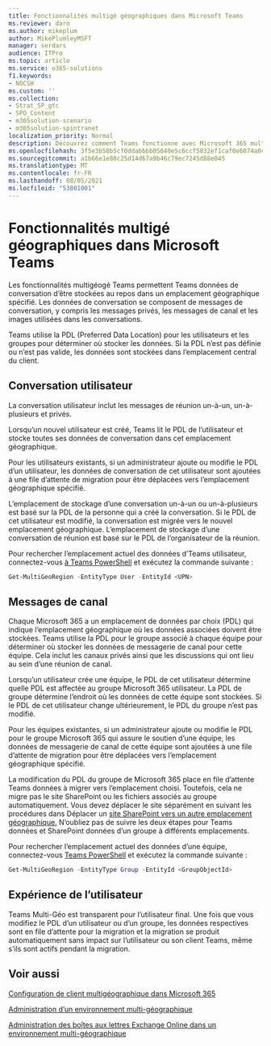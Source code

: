 ```yaml
---
title: Fonctionnalités multigé géographiques dans Microsoft Teams
ms.reviewer: daro
ms.author: mikeplum
author: MikePlumleyMSFT
manager: serdars
audience: ITPro
ms.topic: article
ms.service: o365-solutions
f1.keywords:
- NOCSH
ms.custom: ''
ms.collection:
- Strat_SP_gtc
- SPO_Content
- m365solution-scenario
- m365solution-spintranet
localization_priority: Normal
description: Découvrez comment Teams fonctionne avec Microsoft 365 multigéogé.
ms.openlocfilehash: 3f5e3b58b5cf0ddabbbb05640e5c6ccf5832ef1caf0e6074a04e0112bba2fd68
ms.sourcegitcommit: a1b66e1e80c25d14d67a9b46c79ec7245d88e045
ms.translationtype: MT
ms.contentlocale: fr-FR
ms.lasthandoff: 08/05/2021
ms.locfileid: "53801001"
---
```

# <a name="multi-geo-capabilities-in-microsoft-teams"></a>Fonctionnalités multigé géographiques dans Microsoft Teams

Les fonctionnalités multigéogé Teams permettent Teams données de conversation d’être stockées au repos dans un emplacement géographique spécifié. Les données de conversation se composent de messages de conversation, y compris les messages privés, les messages de canal et les images utilisées dans les conversations.

Teams utilise la PDL (Preferred Data Location) pour les utilisateurs et les groupes pour déterminer où stocker les données. Si la PDL n’est pas définie ou n’est pas valide, les données sont stockées dans l’emplacement central du client.

## <a name="user-chat"></a>Conversation utilisateur

La conversation utilisateur inclut les messages de réunion un-à-un, un-à-plusieurs et privés.

Lorsqu’un nouvel utilisateur est créé, Teams lit le PDL de l’utilisateur et stocke toutes ses données de conversation dans cet emplacement géographique.

Pour les utilisateurs existants, si un administrateur ajoute ou modifie le PDL d’un utilisateur, les données de conversation de cet utilisateur sont ajoutées à une file d’attente de migration pour être déplacées vers l’emplacement géographique spécifié.

L’emplacement de stockage d’une conversation un-à-un ou un-à-plusieurs est basé sur la PDL de la personne qui a créé la conversation. Si le PDL de cet utilisateur est modifié, la conversation est migrée vers le nouvel emplacement géographique. L’emplacement de stockage d’une conversation de réunion est basé sur le PDL de l’organisateur de la réunion.

Pour rechercher l’emplacement actuel des données d’Teams utilisateur, connectez-vous [à Teams PowerShell](/powershell/module/teams/connect-microsoftteams) et exécutez la commande suivante :

```PowerShell
Get-MultiGeoRegion -EntityType User -EntityId <UPN>
```

## <a name="channel-messages"></a>Messages de canal

Chaque Microsoft 365 a un emplacement de données par choix (PDL) qui indique l’emplacement géographique où les données associées doivent être stockées. Teams utilise la PDL pour le groupe associé à chaque équipe pour déterminer où stocker les données de messagerie de canal pour cette équipe. Cela inclut les canaux privés ainsi que les discussions qui ont lieu au sein d’une réunion de canal.

Lorsqu’un utilisateur crée une équipe, le PDL de cet utilisateur détermine quelle PDL est affectée au groupe Microsoft 365 utilisateur. La PDL de groupe détermine l’endroit où les données de cette équipe sont stockées. Si le PDL de cet utilisateur change ultérieurement, le PDL du groupe n’est pas modifié.

Pour les équipes existantes, si un administrateur ajoute ou modifie le PDL pour le groupe Microsoft 365 qui assure le soutien d’une équipe, les données de messagerie de canal de cette équipe sont ajoutées à une file d’attente de migration pour être déplacées vers l’emplacement géographique spécifié.

La modification du PDL du groupe de Microsoft 365 place en file d’attente Teams données à migrer vers l’emplacement choisi. Toutefois, cela ne migre pas le site SharePoint ou les fichiers associés au groupe automatiquement. Vous devez déplacer le site séparément en suivant les procédures dans Déplacer un [site SharePoint vers un autre emplacement géographique.](/microsoft-365/enterprise/move-sharepoint-between-geo-locations) N’oubliez pas de suivre les deux étapes pour Teams données et SharePoint données d’un groupe à différents emplacements.

Pour rechercher l’emplacement actuel des données d’une équipe, connectez-vous [Teams PowerShell](/powershell/module/teams/connect-microsoftteams) et exécutez la commande suivante :

```PowerShell
Get-MultiGeoRegion -EntityType Group -EntityId <GroupObjectId>
```

## <a name="user-experience"></a>Expérience de l’utilisateur

Teams Multi-Géo est transparent pour l’utilisateur final. Une fois que vous modifiez le PDL d’un utilisateur ou d’un groupe, les données respectives sont en file d’attente pour la migration et la migration se produit automatiquement sans impact sur l’utilisateur ou son client Teams, même s’ils sont actifs pendant la migration.

## <a name="see-also"></a>Voir aussi

[Configuration de client multigéographique dans Microsoft 365](/microsoft-365/enterprise/multi-geo-tenant-configuration)

[Administration d’un environnement multi-géographique](administering-a-multi-geo-environment.md)

[Administration des boîtes aux lettres Exchange Online dans un environnement multi-géographique](administering-exchange-online-multi-geo.md)
